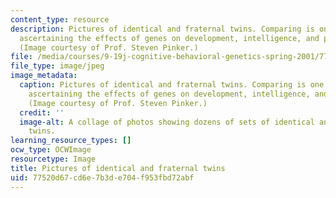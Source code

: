 ```yaml
---
content_type: resource
description: Pictures of identical and fraternal twins. Comparing is one method for
  ascertaining the effects of genes on development, intelligence, and personality.
  (Image courtesy of Prof. Steven Pinker.)
file: /media/courses/9-19j-cognitive-behavioral-genetics-spring-2001/77520d67cd6e7b3de704f953fbd72abf_9-19js01.jpg
file_type: image/jpeg
image_metadata:
  caption: Pictures of identical and fraternal twins. Comparing is one method for
    ascertaining the effects of genes on development, intelligence, and personality.
    (Image courtesy of Prof. Steven Pinker.)
  credit: ''
  image-alt: A collage of photos showing dozens of sets of identical and fraternal
    twins.
learning_resource_types: []
ocw_type: OCWImage
resourcetype: Image
title: Pictures of identical and fraternal twins
uid: 77520d67-cd6e-7b3d-e704-f953fbd72abf
---
```

